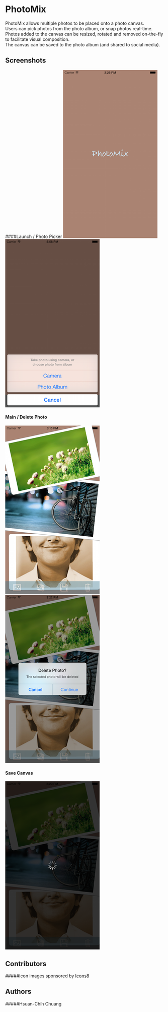 # PhotoMix

PhotoMix allows multiple photos to be placed onto a photo canvas.  
Users can pick photos from the photo album, or snap photos real-time.  
Photos added to the canvas can be resized, rotated and removed on-the-fly to facilitate visual composition.  
The canvas can be saved to the photo album (and shared to social media).

## Screenshots

####Launch / Photo Picker
  ![Screenshot-Launch](./Screenshots/screenshot-launch.png)
  ![Screenshot-Photo](./Screenshots/screenshot-photo.png)
  
#### Main / Delete Photo
  ![Screenshot-Main](./Screenshots/screenshot-main.png)
  ![Screenshot-Delete](./Screenshots/screenshot-delete.png)
  
#### Save Canvas
  ![Screenshot-Save](./Screenshots/screenshot-save.png)

## Contributors
#####Icon images sponsored by [Icons8](https://icons8.com/)

## Authors
#####Hsuan-Chih Chuang
